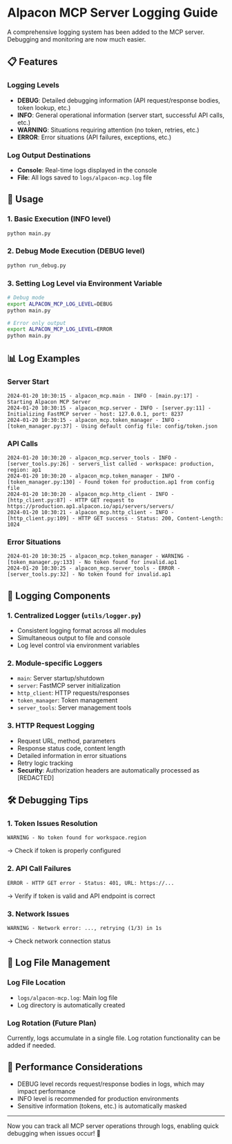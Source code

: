 # Alpacon MCP Server Logging Guide

A comprehensive logging system has been added to the MCP server. Debugging and monitoring are now much easier.

## 📋 Features

### Logging Levels
- **DEBUG**: Detailed debugging information (API request/response bodies, token lookup, etc.)
- **INFO**: General operational information (server start, successful API calls, etc.)
- **WARNING**: Situations requiring attention (no token, retries, etc.)
- **ERROR**: Error situations (API failures, exceptions, etc.)

### Log Output Destinations
- **Console**: Real-time logs displayed in the console
- **File**: All logs saved to `logs/alpacon-mcp.log` file

## 🚀 Usage

### 1. Basic Execution (INFO level)
```bash
python main.py
```

### 2. Debug Mode Execution (DEBUG level)
```bash
python run_debug.py
```

### 3. Setting Log Level via Environment Variable
```bash
# Debug mode
export ALPACON_MCP_LOG_LEVEL=DEBUG
python main.py

# Error only output
export ALPACON_MCP_LOG_LEVEL=ERROR
python main.py
```

## 📊 Log Examples

### Server Start
```
2024-01-20 10:30:15 - alpacon_mcp.main - INFO - [main.py:17] - Starting Alpacon MCP Server
2024-01-20 10:30:15 - alpacon_mcp.server - INFO - [server.py:11] - Initializing FastMCP server - host: 127.0.0.1, port: 8237
2024-01-20 10:30:15 - alpacon_mcp.token_manager - INFO - [token_manager.py:37] - Using default config file: config/token.json
```

### API Calls
```
2024-01-20 10:30:20 - alpacon_mcp.server_tools - INFO - [server_tools.py:26] - servers_list called - workspace: production, region: ap1
2024-01-20 10:30:20 - alpacon_mcp.token_manager - INFO - [token_manager.py:130] - Found token for production.ap1 from config file
2024-01-20 10:30:20 - alpacon_mcp.http_client - INFO - [http_client.py:87] - HTTP GET request to https://production.ap1.alpacon.io/api/servers/servers/
2024-01-20 10:30:21 - alpacon_mcp.http_client - INFO - [http_client.py:109] - HTTP GET success - Status: 200, Content-Length: 1024
```

### Error Situations
```
2024-01-20 10:30:25 - alpacon_mcp.token_manager - WARNING - [token_manager.py:133] - No token found for invalid.ap1
2024-01-20 10:30:25 - alpacon_mcp.server_tools - ERROR - [server_tools.py:32] - No token found for invalid.ap1
```

## 🔧 Logging Components

### 1. Centralized Logger (`utils/logger.py`)
- Consistent logging format across all modules
- Simultaneous output to file and console
- Log level control via environment variables

### 2. Module-specific Loggers
- `main`: Server startup/shutdown
- `server`: FastMCP server initialization
- `http_client`: HTTP requests/responses
- `token_manager`: Token management
- `server_tools`: Server management tools

### 3. HTTP Request Logging
- Request URL, method, parameters
- Response status code, content length
- Detailed information in error situations
- Retry logic tracking
- **Security**: Authorization headers are automatically processed as [REDACTED]

## 🛠️ Debugging Tips

### 1. Token Issues Resolution
```
WARNING - No token found for workspace.region
```
→ Check if token is properly configured

### 2. API Call Failures
```
ERROR - HTTP GET error - Status: 401, URL: https://...
```
→ Verify if token is valid and API endpoint is correct

### 3. Network Issues
```
WARNING - Network error: ..., retrying (1/3) in 1s
```
→ Check network connection status

## 📁 Log File Management

### Log File Location
- `logs/alpacon-mcp.log`: Main log file
- Log directory is automatically created

### Log Rotation (Future Plan)
Currently, logs accumulate in a single file. Log rotation functionality can be added if needed.

## 🎯 Performance Considerations

- DEBUG level records request/response bodies in logs, which may impact performance
- INFO level is recommended for production environments
- Sensitive information (tokens, etc.) is automatically masked

---

Now you can track all MCP server operations through logs, enabling quick debugging when issues occur! 🎉